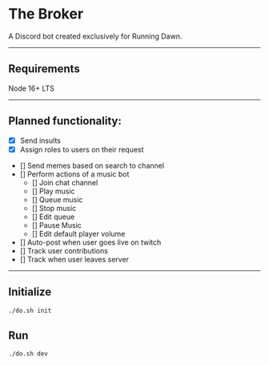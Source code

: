 # The Broker
A Discord bot created exclusively for Running Dawn.

___
## Requirements

Node 16+ LTS

___
## Planned functionality:
- [x] Send insults
- [x] Assign roles to users on their request
- [] Send memes based on search to channel
- [] Perform actions of a music bot
    - [] Join chat channel
    - [] Play music
    - [] Queue music
    - [] Stop music
    - [] Edit queue
    - [] Pause Music
    - [] Edit default player volume
- [] Auto-post when user goes live on twitch
- [] Track user contributions
- [] Track when user leaves server


___
## Initialize
```bash
./do.sh init
```

## Run
```bash
./do.sh dev
```

